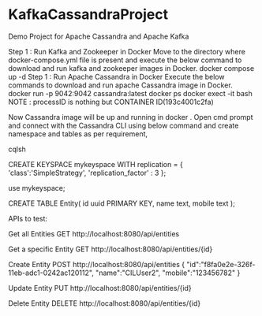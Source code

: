# KafkaCassandraProject
Demo Project for Apache Cassandra and Apache Kafka

Step 1	:	Run Kafka and Zookeeper in Docker
Move to the directory where docker-compose.yml file is present and execute the below command to download and run kafka and zookeeper images in Docker.
	docker compose up -d
Step 1	:	Run Apache Cassandra in Docker
Execute the below commands to download and run apache Cassandra image in Docker.
docker run -p 9042:9042 cassandra:latest
docker ps
docker exect -it <processID> bash
NOTE : processID is nothing but CONTAINER ID(193c4001c2fa)

Now Cassandra image will be up and running in docker . Open cmd prompt and connect with the Cassandra CLI using below command and create namespace and tables as per requirement,

cqlsh

CREATE KEYSPACE mykeyspace WITH replication = {
'class':'SimpleStrategy',
 'replication_factor' : 3
};

use mykeyspace;

CREATE TABLE Entity(
id uuid PRIMARY KEY, 
name text, 
mobile text
);

APIs to test:

Get all Entities
GET
http://localhost:8080/api/entities

Get a specific Entity
GET
http://localhost:8080/api/entities/{id}

Create Entity
POST
http://localhost:8080/api/entities
{
    "id":"f8fa0e2e-326f-11eb-adc1-0242ac120112",
    "name":"CILUser2",
    "mobile":"123456782"
}

Update Entity
PUT
http://localhost:8080/api/entities/{id}

Delete Entity
DELETE
http://localhost:8080/api/entities/{id}
